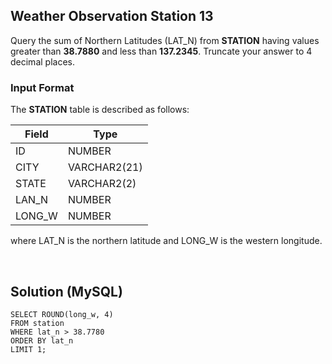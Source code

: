 [comment]: <> (Written: 02-Apr-2020)

## Weather Observation Station 13
Query the sum of Northern Latitudes (LAT_N) from **STATION** having values greater than **38.7880** and less than **137.2345**. 
Truncate your answer to 4 decimal places.

### Input Format
The **STATION** table is described as follows:

| Field  | Type         |
|--------|--------------|
| ID     | NUMBER       |
| CITY   | VARCHAR2(21) |
| STATE  | VARCHAR2(2)  |
| LAN_N  | NUMBER       |
| LONG_W | NUMBER       |

where LAT_N is the northern latitude and LONG_W is the western longitude.

&nbsp;
## Solution (MySQL)
```
SELECT ROUND(long_w, 4)
FROM station
WHERE lat_n > 38.7780
ORDER BY lat_n
LIMIT 1;
```
